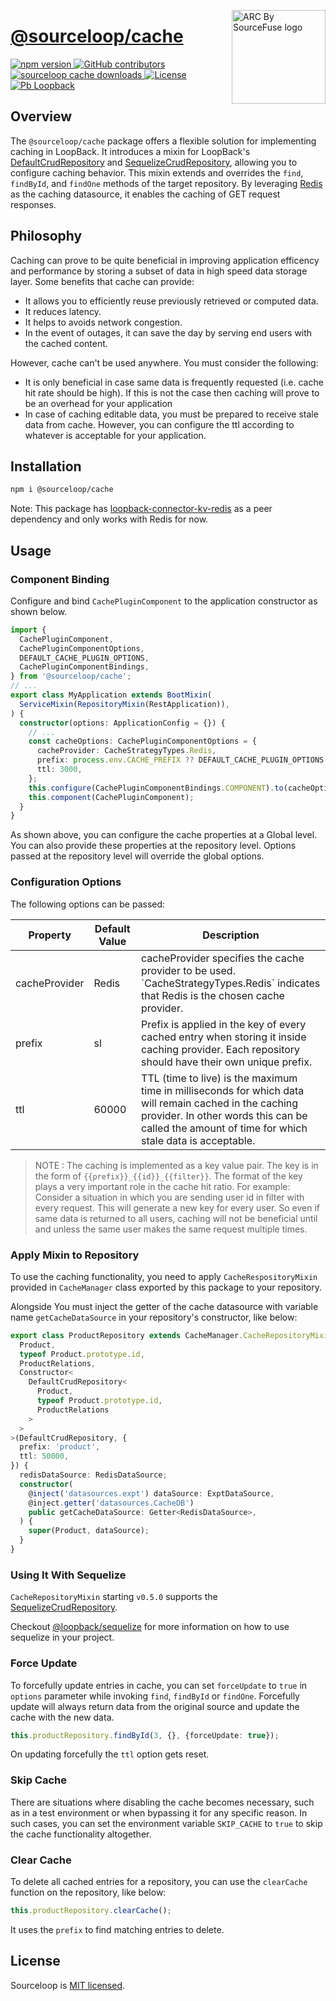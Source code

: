 <a href="https://sourcefuse.github.io/arc-docs/arc-api-docs" target="_blank"><img src="https://github.com/sourcefuse/loopback4-microservice-catalog/blob/master/docs/assets/logo-dark-bg.png?raw=true" alt="ARC By SourceFuse logo" title="ARC By SourceFuse" align="right" width="150" /></a>

# [@sourceloop/cache](https://github.com/sourcefuse/loopback4-microservice-catalog/tree/master/packages/cache)

<p align="left">
<a href="https://www.npmjs.org/package/@sourceloop/cache">
<img src="https://img.shields.io/npm/v/@sourceloop/cache.svg" alt="npm version" />
</a>
<a href="https://github.com/sourcefuse/loopback4-microservice-catalog/graphs/contributors" target="_blank">
<img alt="GitHub contributors" src="https://img.shields.io/github/contributors/sourcefuse/loopback4-microservice-catalog">
</a>
<a href="https://www.npmjs.com/@sourceloop/cache" target="_blank">
<img alt="sourceloop cache downloads" src="https://img.shields.io/npm/dm/@sourceloop/cache">
</a>
<a href="./LICENSE">
<img src="https://img.shields.io/github/license/sourcefuse/loopback4-microservice-catalog" alt="License" />
</a>
<a href="https://loopback.io/" target="_blank">
<img alt="Pb Loopback" src="https://img.shields.io/badge/Powered%20by-Loopback 4-brightgreen" />
</a>
</p>

## Overview

The `@sourceloop/cache` package offers a flexible solution for implementing caching in LoopBack. It introduces a mixin for LoopBack's [DefaultCrudRepository](https://loopback.io/doc/en/lb4/apidocs.repository.defaultcrudrepository.html) and [SequelizeCrudRepository](https://loopback.io/doc/en/lb4/apidocs.sequelize.sequelizecrudrepository.html), allowing you to configure caching behavior. This mixin extends and overrides the `find`, `findById`, and `findOne` methods of the target repository. By leveraging [Redis](https://redis.io) as the caching datasource, it enables the caching of GET request responses.

## Philosophy

Caching can prove to be quite beneficial in improving application efficency and performance by storing a subset of data in high speed data storage layer. Some benefits that cache can provide:

- It allows you to efficiently reuse previously retrieved or computed data.
- It reduces latency.
- It helps to avoids network congestion.
- In the event of outages, it can save the day by serving end users with the cached content.

However, cache can't be used anywhere. You must consider the following:

- It is only beneficial in case same data is frequently requested (i.e. cache hit rate should be high). If this is not the case then caching will prove to be an overhead for your application
- In case of caching editable data, you must be prepared to receive stale data from cache. However, you can configure the ttl according to whatever is acceptable for your application.

## Installation

```sh
npm i @sourceloop/cache
```

Note: This package has [loopback-connector-kv-redis](https://www.npmjs.com/package/loopback-connector-kv-redis) as a peer dependency and only works with Redis for now.

## Usage

### Component Binding

Configure and bind `CachePluginComponent` to the application constructor as shown below.

```ts
import {
  CachePluginComponent,
  CachePluginComponentOptions,
  DEFAULT_CACHE_PLUGIN_OPTIONS,
  CachePluginComponentBindings,
} from '@sourceloop/cache';
// ...
export class MyApplication extends BootMixin(
  ServiceMixin(RepositoryMixin(RestApplication)),
) {
  constructor(options: ApplicationConfig = {}) {
    // ...
    const cacheOptions: CachePluginComponentOptions = {
      cacheProvider: CacheStrategyTypes.Redis,
      prefix: process.env.CACHE_PREFIX ?? DEFAULT_CACHE_PLUGIN_OPTIONS.prefix,
      ttl: 3000,
    };
    this.configure(CachePluginComponentBindings.COMPONENT).to(cacheOptions);
    this.component(CachePluginComponent);
  }
}
```

As shown above, you can configure the cache properties at a Global level. You can also provide these properties at the repository level. Options passed at the repository level will override the global options.

### Configuration Options

The following options can be passed:

<table>
<thead>
<tr>
  <th>Property</th>
  <th>Default Value</th>
  <th>Description</th>
</tr>
</thead>
<tbody>

<tr>
  <td>cacheProvider</td>
  <td>Redis</td>
  <td>cacheProvider specifies the cache provider to be used. `CacheStrategyTypes.Redis` indicates that Redis is the chosen cache provider.</td>
</tr>
<tr>
  <td>prefix</td>
  <td>sl</td>
  <td>Prefix is applied in the key of every cached entry when storing it inside caching provider. Each repository should have their own unique prefix.</td>
</tr>
<tr>
  <td>ttl</td>
  <td>60000</td>
  <td>TTL (time to live) is the maximum time in milliseconds for which data will remain cached in the caching provider. In other words this can be called the amount of time for which stale data is acceptable.</td>
</tr>

</tbody>
</table>

> NOTE : The caching is implemented as a key value pair. The key is in the form of `{{prefix}}_{{id}}_{{filter}}`. The format of the key plays a very important role in the cache hit ratio. For example: Consider a situation in which you are sending user id in filter with every request. This will generate a new key for every user. So even if same data is returned to all users, caching will not be beneficial until and unless the same user makes the same request multiple times.

### Apply Mixin to Repository

To use the caching functionality, you need to apply `CacheRespositoryMixin` provided in `CacheManager` class exported by this package to your repository.

Alongside You must inject the getter of the cache datasource with variable name `getCacheDataSource` in your repository's constructor, like below:

```ts
export class ProductRepository extends CacheManager.CacheRepositoryMixin<
  Product,
  typeof Product.prototype.id,
  ProductRelations,
  Constructor<
    DefaultCrudRepository<
      Product,
      typeof Product.prototype.id,
      ProductRelations
    >
  >
>(DefaultCrudRepository, {
  prefix: 'product',
  ttl: 50000,
}) {
  redisDataSource: RedisDataSource;
  constructor(
    @inject('datasources.expt') dataSource: ExptDataSource,
    @inject.getter('datasources.CacheDB')
    public getCacheDataSource: Getter<RedisDataSource>,
  ) {
    super(Product, dataSource);
  }
}
```

### Using It With Sequelize

`CacheRepositoryMixin` starting `v0.5.0` supports the [SequelizeCrudRepository](https://loopback.io/doc/en/lb4/apidocs.sequelize.sequelizecrudrepository.html).

Checkout [@loopback/sequelize](https://www.npmjs.com/package/@loopback/sequelize) for more information on how to use sequelize in your project.

### Force Update

To forcefully update entries in cache, you can set `forceUpdate` to `true` in `options` parameter while invoking `find`, `findById` or `findOne`. Forcefully update will always return data from the original source and update the cache with the new data.

```ts
this.productRepository.findById(3, {}, {forceUpdate: true});
```

On updating forcefully the `ttl` option gets reset.

### Skip Cache

There are situations where disabling the cache becomes necessary, such as in a test environment or when bypassing it for any specific reason. In such cases, you can set the environment variable `SKIP_CACHE` to `true` to skip the cache functionality altogether.

### Clear Cache

To delete all cached entries for a repository, you can use the `clearCache` function on the repository, like below:

```ts
this.productRepository.clearCache();
```

It uses the `prefix` to find matching entries to delete.

## License

Sourceloop is [MIT licensed](./LICENSE).
